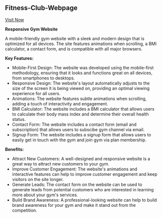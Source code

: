 ## Fitness-Club-Webpage
[Visit Now](https://nrup2002.github.io/Fitness-Club-Webpage/index.html)

**Responsive Gym Website**

A mobile-friendly gym website with a sleek and modern design that is optimized for all devices. The site features animations when scrolling, a BMI calculator, a contact form, and is compatible with all major browsers.

**Key Features:**

* Mobile-First Design: The website was developed using the mobile-first methodology, ensuring that it looks and functions great on all devices, from smartphones to desktops.
* Responsive Design: The website's layout automatically adjusts to the size of the screen it is being viewed on, providing an optimal viewing experience for all users.
* Animations: The website features subtle animations when scrolling, adding a touch of interactivity and engagement.
* BMI Calculator: The website includes a BMI calculator that allows users to calculate their body mass index and determine their overall health status.
* Contact Form: The website includes a contact form (email and subscription) that allows users to subscibe gym channel via email.
* Signup Form: The website includes a signup form that allows users to easily get in touch with the gym and join gym via plan membership.

**Benefits:**

* Attract New Customers: A well-designed and responsive website is a great way to attract new customers to your gym.
* Improve Customer Engagement: The website's animations and interactive features can help to improve customer engagement and keep visitors on the site longer.
* Generate Leads: The contact form on the website can be used to generate leads from potential customers who are interested in learning more about your gym's services.
* Build Brand Awareness: A professional-looking website can help to build brand awareness for your gym and make it stand out from the competition.
